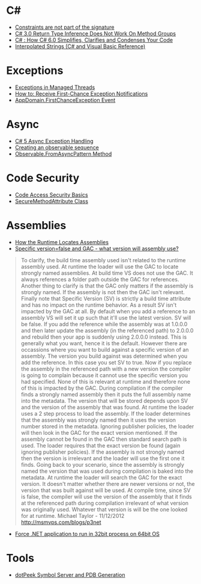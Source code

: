# C#

* [Constraints are not part of the signature](https://blogs.msdn.microsoft.com/ericlippert/2009/12/10/constraints-are-not-part-of-the-signature/)
* [C# 3.0 Return Type Inference Does Not Work On Method Groups](https://blogs.msdn.microsoft.com/ericlippert/2007/11/05/c-3-0-return-type-inference-does-not-work-on-method-groups/)
* [C# : How C# 6.0 Simplifies, Clarifies and Condenses Your Code](https://msdn.microsoft.com/en-us/magazine/dn879355.aspx)
* [Interpolated Strings (C# and Visual Basic Reference)](https://msdn.microsoft.com/en-us/library/dn961160.aspx)

# Exceptions
* [Exceptions in Managed Threads](https://msdn.microsoft.com/en-us/library/ms228965(v=vs.110).aspx)
* [How to: Receive First-Chance Exception Notifications](https://msdn.microsoft.com/en-us/library/dd997368(v=vs.110).aspx)
* [AppDomain.FirstChanceException Event](https://msdn.microsoft.com/en-us/library/system.appdomain.firstchanceexception(v=vs.110).aspx)

# Async
* [C# 5 Async Exception Handling](http://www.interact-sw.co.uk/iangblog/2010/11/01/csharp5-async-exceptions)
* [Creating an observable sequence](http://www.introtorx.com/uat/content/v1.0.10621.0/04_CreatingObservableSequences.html)
* [Observable.FromAsyncPattern Method](https://msdn.microsoft.com/en-us/library/system.reactive.linq.observable.fromasyncpattern(v=vs.103).aspx)

# Code Security
* [Code Access Security Basics](https://msdn.microsoft.com/en-us/library/33tceax8.aspx)
* [SecureMethodAttribute Class](https://msdn.microsoft.com/en-us/library/system.enterpriseservices.securemethodattribute.aspx)

# Assemblies
* [How the Runtime Locates Assemblies](https://msdn.microsoft.com/en-us/library/yx7xezcf(v=vs.110).aspx)
* [Specific version=false and GAC - what version will assembly use?](https://social.msdn.microsoft.com/Forums/en-US/3a344927-c24d-49dc-a025-47c7efc29ddd/specific-versionfalse-and-gac-what-version-will-assembly-use?forum=csharpide)
> To clarify, the build time assembly used isn't related to the runtime assembly used.  At runtime the loader will use the GAC to locate strongly named assemblies.  At build time VS does not use the GAC.  It always references a folder path outside the GAC for references.  Another thing to clarify is that the GAC only matters if the assembly is strongly named.  If the assembly is not then the GAC isn't relevant.  Finally note that Specific Version (SV) is strictly a build time attribute and has no impact on the runtime behavior.  As a result SV isn't impacted by the GAC at all.
> By default when you add a reference to an assembly VS will set it up such that it'll use the latest version.  SV will be false.  If you add the reference while the assembly was at 1.0.0.0 and then later update the assembly (in the referenced path) to 2.0.0.0 and rebuild then your app is suddenly using 2.0.0.0 instead.  This is generally what you want, hence it is the default. 
> However there are occassions where you want to build against a specific version of an assembly.  The version you build against was determined when you add the reference.  In this case you set SV to true.  Now if you replace the assembly in the referenced path with a new version the compiler is going to complain because it cannot use the specific version you had specified.
> None of this is relevant at runtime and therefore none of this is impacted by the GAC.  During compilation if the compiler finds a strongly named assembly then it puts the full assembly name into the metadata.  The version that will be stored depends upon SV and the version of the assembly that was found.  At runtime the loader uses a 2 step process to load the assembly.  If the loader determines that the assembly was strongly named then it uses the version number stored in the metadata.  Ignoring publisher policies, the loader will then look in the GAC for the exact version mentioned.  If the assembly cannot be found in the GAC then standard search path is used.  The loader requires that the exact version be found (again ignoring publisher policies).  If the assembly is not strongly named then the version is irrelevant and the loader will use the first one it finds.
> Going back to your scenario, since the assembly is strongly named the version that was used during compilation is baked into the metadata. At runtime the loader will search the GAC for the exact version.  It doesn't matter whether there are newer versions or not, the version that was built against will be used.  At compile time, since SV is false, the compiler will use the version of the assembly that it finds at the referenced path during compilation irrelevant of what version was originally used.  Whatever that version is will be the one looked for at runtime.
> Michael Taylor - 11/12/2012
> http://msmvps.com/blogs/p3net

* [Force .NET application to run in 32bit process on 64bit OS](https://lostechies.com/gabrielschenker/2009/10/21/force-net-application-to-run-in-32bit-process-on-64bit-os/)

# Tools
* [dotPeek Symbol Server and PDB Generation](https://www.jetbrains.com/help/decompiler/2016.1/Symbol_Server_and_PDB_Generation.html)